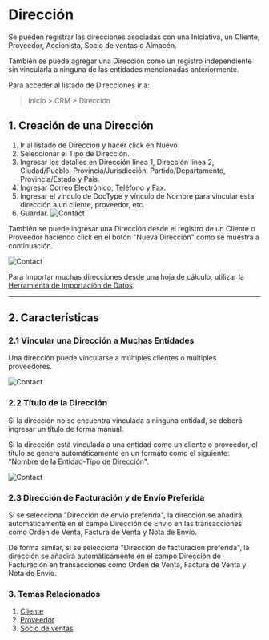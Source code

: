 <!-- add-breadcrumbs -->
# Dirección

Se pueden registrar las direcciones asociadas con una Iniciativa, un Cliente, Proveedor, Accionista, Socio de ventas o Almacén. 

También se puede agregar una Dirección como un registro independiente sin vincularla a ninguna de las entidades mencionadas anteriormente.

Para acceder al listado de Direcciones ir a:
> Inicio > CRM > Dirección

## 1. Creación de una Dirección

1. Ir al listado de Dirección y hacer click en Nuevo. 
1. Seleccionar el Tipo de Dirección.
1. Ingresar los detalles en Dirección línea 1, Dirección línea 2, Ciudad/Pueblo, Provincia/Jurisdicción, Partido/Departamento, Provincia/Estado
y País. 
1. Ingresar Correo Electrónico, Teléfono y Fax. 
1. Ingresar el vínculo de DocType y vínculo de Nombre para vincular esta dirección a un cliente, proveedor, etc.
4. Guardar.
    <img class="screenshot" alt="Contact" src="{{docs_base_url}}/assets/img/crm/address.png">

También se puede ingresar una Dirección desde el registro de un Cliente o Proveedor haciendo click en el botón "Nueva Dirección" como se muestra a continuación. 

<img class="screenshot" alt="Contact" src="{{docs_base_url}}/assets/img/crm/address-from-supp.png">

Para Importar muchas direcciones desde una hoja de cálculo, utilizar la [Herramienta de Importación de Datos](/docs/user/manual/en/setting-up/data/data-import).

---
## 2. Características

### 2.1 Vincular una Dirección a Muchas Entidades 

Una dirección puede vincularse a múltiples clientes o múltiples proveedores. 

<img class="screenshot" alt="Contact" src="{{docs_base_url}}/assets/img/crm/link_address_to_multipl_entities.png">

### 2.2 Título de la Dirección

Si la dirección no se encuentra vinculada a ninguna entidad, se deberá ingresar un título de forma manual.

Si la dirección está vinculada a una entidad como un cliente o proveedor, el título se genera automáticamente en un formato como el siguiente: "Nombre de la Entidad-Tipo de Dirección".

<img class="screenshot" alt="Contact" src="{{docs_base_url}}/assets/img/crm/address_title_generation.png">

### 2.3 Dirección de Facturación y de Envío Preferida 

Si se selecciona "Dirección de envío preferida", la dirección se añadirá automáticamente en el campo Dirección de Envío en las transacciones como Orden de Venta, Factura de Venta y Nota de Envío. 

De forma similar, si se selecciona "Dirección de facturación preferida", la dirección se añadirá automáticamente en el campo Dirección de Facturación en transacciones como Orden de Venta, Factura de Venta y Nota de Envío. 

### 3. Temas Relacionados
1. [Cliente](/docs/user/manual/es/CRM/customer)
1. [Proveedor](/docs/user/manual/es/buying/supplier)
1. [Socio de ventas](/docs/user/manual/es/selling/sales-partner)
